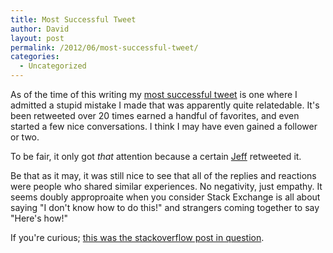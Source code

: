 ```yaml
---
title: Most Successful Tweet
author: David
layout: post
permalink: /2012/06/most-successful-tweet/
categories:
  - Uncategorized
---
```

As of the time of this writing my [most successful tweet](https://twitter.com/codinghorror/status/218399705791602688) is one where I admitted a stupid mistake I made that was apparently quite relatedable. It's been retweeted over 20 times earned a handful of favorites, and even started a few nice conversations. I think I may have even gained a follower or two.



To be fair, it only got *that* attention because a certain [Jeff](https://twitter.com/codinghorror
) retweeted it.

Be that as it may, it was still nice to see that all of the replies and reactions were people who shared similar experiences. No negativity, just empathy. It seems doubly approproaite when you consider Stack Exchange is all about saying "I don't know how to do this!" and strangers coming together to say "Here's how!"

If you're curious; [this was the stackoverflow post in question](http://stackoverflow.com/questions/10079148/savon-returning-xml-as-string-not-hash).

